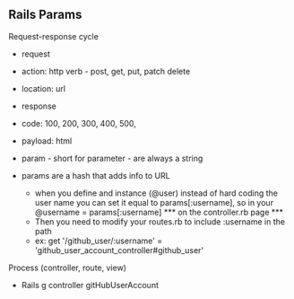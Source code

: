 ## Rails Params

Request-response cycle
 - request
  - action: http verb - post, get, put, patch delete
  - location: url
 - response
  - code: 100, 200, 300, 400, 500,
  - payload: html

- param - short for parameter - are always a string
- params are a hash that adds info to URL
  - when you define and instance (@user) instead of hard coding the user name you can set it equal to params[:username], so in your @username = params[:username] *** on the controller.rb page ***
  - Then you need to modify your routes.rb to include :username in the path  
   - ex: get '/github_user/:username' = 'github_user_account_controller#github_user'
  
Process (controller, route, view)
 - Rails g controller gitHubUserAccount

 